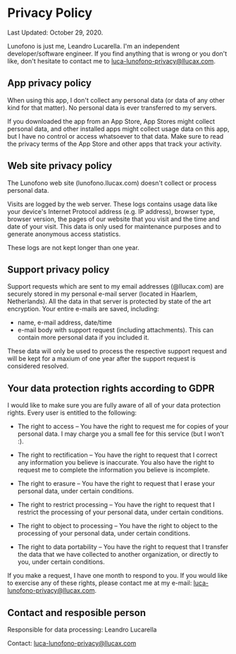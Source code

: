# Privacy Policy

Last Updated: October 29, 2020.

Lunofono is just me, Leandro Lucarella. I'm an independent developer/software
engineer. If you find anything that is wrong or you don't like, don't hesitate
to contact me to luca-lunofono-privacy@llucax.com.


## App privacy policy

When using this app, I don't collect any personal data (or data of any other
kind for that matter). No personal data is ever transferred to my servers.

If you downloaded the app from an App Store, App Stores might collect personal
data, and other installed apps might collect usage data on this app, but I have
no control or access whatsoever to that data. Make sure to read the privacy
terms of the App Store and other apps that track your activity.


## Web site privacy policy

The Lunofono web site (lunofono.llucax.com) doesn't collect or process personal
data.

Visits are logged by the web server. These logs contains usage data like 
your device's
Internet Protocol address (e.g. IP address), browser type, browser version, the
pages of our website that you visit and the time and date of your visit. This
data is only used for maintenance purposes and to generate anonymous access
statistics.

These logs are not kept longer than one year.


## Support privacy policy

Support requests which are sent to my email addresses (@llucax.com) are
securely stored in my personal e-mail server (located in Haarlem, Netherlands).
All the data in that server is protected by state of the art encryption.  Your
entire e-mails are saved, including:

* name, e-mail address, date/time
* e-mail body with support request (including attachments). This can contain
  more personal data if you included it.

These data will only be used to process the respective support request and will
be kept for a maxium of one year after the support request is considered
resolved.


## Your data protection rights according to GDPR

I would like to make sure you are fully aware of all of your data protection
rights. Every user is entitled to the following:

* The right to access – You have the right to request me for copies of your
  personal data. I may charge you a small fee for this service (but I won't :).

* The right to rectification – You have the right to request that I correct any
  information you believe is inaccurate. You also have the right to request me
  to complete the information you believe is incomplete.

* The right to erasure – You have the right to request that I erase your
  personal data, under certain conditions.

* The right to restrict processing – You have the right to request that
  I restrict the processing of your personal data, under certain conditions.

* The right to object to processing – You have the right to object to the
  processing of your personal data, under certain conditions.

* The right to data portability – You have the right to request that I transfer
  the data that we have collected to another organization, or directly to you,
  under certain conditions.

If you make a request, I have one month to respond to you. If you would like
to exercise any of these rights, please contact me at my e-mail:
luca-lunofono-privacy@llucax.com.


## Contact and resposible person

Responsible for data processing: Leandro Lucarella

Contact: luca-lunofono-privacy@llucax.com

